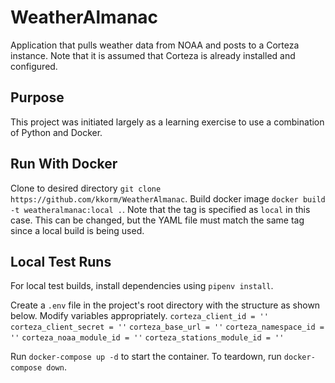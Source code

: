 # WeatherAlmanac
Application that pulls weather data from NOAA and posts to a Corteza instance. Note that it is assumed that Corteza is already installed and configured.

## Purpose
This project was initiated largely as a learning exercise to use a combination of Python and Docker.

## Run With Docker
Clone to desired directory `git clone https://github.com/kkorm/WeatherAlmanac`. Build docker image `docker build -t weatheralmanac:local .`. Note that the tag is specified as `local` in this case. This can be changed, but the YAML file must match the same tag since a local build is being used. 

## Local Test Runs
For local test builds, install dependencies using `pipenv install`.

Create a `.env` file in the project's root directory with the structure as shown below. Modify variables appropriately.
`corteza_client_id = ''`
`corteza_client_secret = ''`
`corteza_base_url = ''`
`corteza_namespace_id = ''`
`corteza_noaa_module_id = ''`
`corteza_stations_module_id = ''`

Run `docker-compose up -d` to start the container. To teardown, run `docker-compose down`.